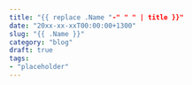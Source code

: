 ```yaml
---
title: "{{ replace .Name "-" " " | title }}"
date: "20xx-xx-xxT00:00:00+1300"
slug: "{{ .Name }}"
category: "blog"
draft: true
tags:
- "placeholder"
---
```

